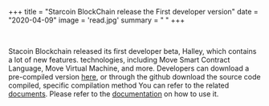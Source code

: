 +++
title = "Starcoin BlockChain release the First developer version"
date = "2020-04-09"
image = 'read.jpg'
summary = " "
+++

<br/>

Stacoin Blockchain released its first developer beta, Halley, which contains a lot of new features. technologies, including Move Smart Contract Language, Move Virtual Machine, and more. Developers can download a pre-compiled version [here](https://github.com/starcoinorg/starcoin/releases/tag/v0.1.0-alpha), or through the github download the source code compiled, specific compilation method You can refer to the related [documents](http://developer.starcoin.org/en/build/). Please refer to the [documentation](http://developer.starcoin.org/en/first_transaction/) on how to use it.
